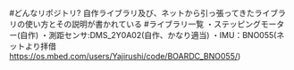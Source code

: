 #どんなリポジトリ?
自作ライブラリ及び、ネットから引っ張ってきたライブラリの使い方とその説明が書かれている
#ライブラリ一覧
・ステッピングモーター(自作)
・測距センサ:DMS_2Y0A02(自作、かなり適当)
・IMU：BNO055(ネットより拝借　<https://os.mbed.com/users/Yajirushi/code/BOARDC_BNO055/>)
